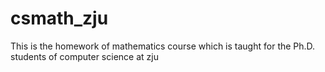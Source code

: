 # csmath_zju
This is the homework of mathematics course which is taught for the Ph.D. students of computer science at zju
